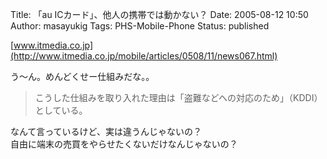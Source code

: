Title: 「au ICカード」、他人の携帯では動かない？
Date: 2005-08-12 10:50
Author: masayukig
Tags: PHS-Mobile-Phone
Status: published

[www.itmedia.co.jp](http://www.itmedia.co.jp/mobile/articles/0508/11/news067.html)

う〜ん。めんどくせー仕組みだな。。  

> こうした仕組みを取り入れた理由は「盗難などへの対応のため」（KDDI）としている。

なんて言っているけど、実は違うんじゃないの？  
自由に端末の売買をやらせたくないだけなんじゃないの？
